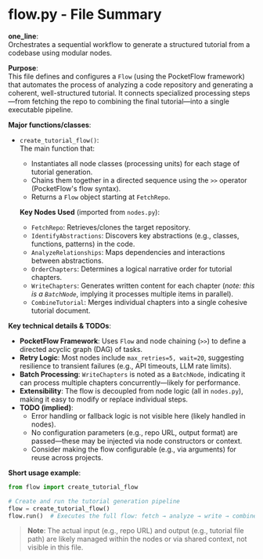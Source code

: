 # flow.py - File Summary

**one_line**:  
Orchestrates a sequential workflow to generate a structured tutorial from a codebase using modular nodes.

**Purpose**:  
This file defines and configures a `Flow` (using the PocketFlow framework) that automates the process of analyzing a code repository and generating a coherent, well-structured tutorial. It connects specialized processing steps—from fetching the repo to combining the final tutorial—into a single executable pipeline.

**Major functions/classes**:  
- `create_tutorial_flow()`:  
  The main function that:
  - Instantiates all node classes (processing units) for each stage of tutorial generation.
  - Chains them together in a directed sequence using the `>>` operator (PocketFlow's flow syntax).
  - Returns a `Flow` object starting at `FetchRepo`.

  **Key Nodes Used** (imported from `nodes.py`):
  - `FetchRepo`: Retrieves/clones the target repository.
  - `IdentifyAbstractions`: Discovers key abstractions (e.g., classes, functions, patterns) in the code.
  - `AnalyzeRelationships`: Maps dependencies and interactions between abstractions.
  - `OrderChapters`: Determines a logical narrative order for tutorial chapters.
  - `WriteChapters`: Generates written content for each chapter (*note: this is a `BatchNode`*, implying it processes multiple items in parallel).
  - `CombineTutorial`: Merges individual chapters into a single cohesive tutorial document.

**Key technical details & TODOs**:  
- **PocketFlow Framework**: Uses `Flow` and node chaining (`>>`) to define a directed acyclic graph (DAG) of tasks.
- **Retry Logic**: Most nodes include `max_retries=5, wait=20`, suggesting resilience to transient failures (e.g., API timeouts, LLM rate limits).
- **Batch Processing**: `WriteChapters` is noted as a `BatchNode`, indicating it can process multiple chapters concurrently—likely for performance.
- **Extensibility**: The flow is decoupled from node logic (all in `nodes.py`), making it easy to modify or replace individual steps.
- **TODO (implied)**:  
  - Error handling or fallback logic is not visible here (likely handled in nodes).  
  - No configuration parameters (e.g., repo URL, output format) are passed—these may be injected via node constructors or context.  
  - Consider making the flow configurable (e.g., via arguments) for reuse across projects.

**Short usage example**:  
```python
from flow import create_tutorial_flow

# Create and run the tutorial generation pipeline
flow = create_tutorial_flow()
flow.run()  # Executes the full flow: fetch → analyze → write → combine
```  

> **Note**: The actual input (e.g., repo URL) and output (e.g., tutorial file path) are likely managed within the nodes or via shared context, not visible in this file.